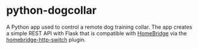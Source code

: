 # python-dogcollar

A Python app used to control a remote dog training collar. The app creates a simple REST API with Flask that is compatible with [HomeBridge](https://github.com/nfarina/homebridge) via the [homebridge-http-switch](https://github.com/Supereg/homebridge-http-switch) plugin.
